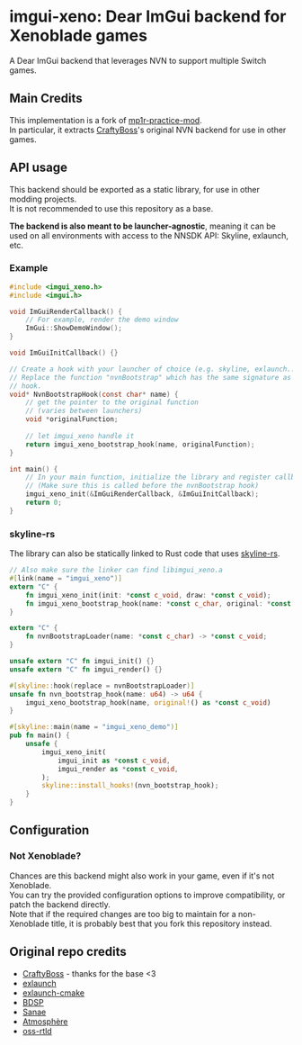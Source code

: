 # imgui-xeno: Dear ImGui backend for Xenoblade games

A Dear ImGui backend that leverages NVN to support multiple Switch games.

## Main Credits

This implementation is a fork of [mp1r-practice-mod](https://github.com/MetroidPrimeModding/mp1r-practice-mod).   
In particular, it extracts [CraftyBoss](https://github.com/CraftyBoss)'s original NVN backend for use in other games.

## API usage

This backend should be exported as a static library, for use in other modding projects.  
It is not recommended to use this repository as a base.

**The backend is also meant to be launcher-agnostic**, meaning it can be used on all environments with access
to the NNSDK API: Skyline, exlaunch, etc.

### Example

```c
#include <imgui_xeno.h>
#include <imgui.h>

void ImGuiRenderCallback() {
    // For example, render the demo window
    ImGui::ShowDemoWindow();
}

void ImGuiInitCallback() {}

// Create a hook with your launcher of choice (e.g. skyline, exlaunch...)
// Replace the function "nvnBootstrap" which has the same signature as this
// hook.
void* NvnBootstrapHook(const char* name) {
    // get the pointer to the original function
    // (varies between launchers)
    void *originalFunction; 
    
    // let imgui_xeno handle it
    return imgui_xeno_bootstrap_hook(name, originalFunction);
}

int main() {
    // In your main function, initialize the library and register callbacks
    // (Make sure this is called before the nvnBootstrap hook)
    imgui_xeno_init(&ImGuiRenderCallback, &ImGuiInitCallback);
    return 0;
}
```

### skyline-rs

The library can also be statically linked to Rust code that uses [skyline-rs](https://github.com/skyline-rs/).

```rust
// Also make sure the linker can find libimgui_xeno.a
#[link(name = "imgui_xeno")] 
extern "C" {
    fn imgui_xeno_init(init: *const c_void, draw: *const c_void);
    fn imgui_xeno_bootstrap_hook(name: *const c_char, original: *const c_void) -> *const c_void;
}

extern "C" {
    fn nvnBootstrapLoader(name: *const c_char) -> *const c_void;
}

unsafe extern "C" fn imgui_init() {}
unsafe extern "C" fn imgui_render() {}

#[skyline::hook(replace = nvnBootstrapLoader)]
unsafe fn nvn_bootstrap_hook(name: u64) -> u64 {
    imgui_xeno_bootstrap_hook(name, original!() as *const c_void)
}

#[skyline::main(name = "imgui_xeno_demo")]
pub fn main() {
    unsafe {
        imgui_xeno_init(
            imgui_init as *const c_void,
            imgui_render as *const c_void,
        );
        skyline::install_hooks!(nvn_bootstrap_hook);
    }
}
```

## Configuration

### Not Xenoblade?

Chances are this backend might also work in your game, even if it's not Xenoblade.  
You can try the provided configuration options to improve compatibility, or patch the backend directly.  
Note that if the required changes are too big to maintain for a non-Xenoblade title, it is probably
best that you fork this repository instead.

## Original repo credits

- [CraftyBoss](https://github.com/CraftyBoss/MP1R-Exlaunch-Base) - thanks for the base <3
- [exlaunch](https://github.com/shadowninja108/exlaunch/)
- [exlaunch-cmake](https://github.com/EngineLessCC/exlaunch-cmake/)
- [BDSP](https://github.com/Martmists-GH/BDSP)
- [Sanae](https://github.com/Sanae6)
- [Atmosphère](https://github.com/Atmosphere-NX/Atmosphere)
- [oss-rtld](https://github.com/Thog/oss-rtld)
